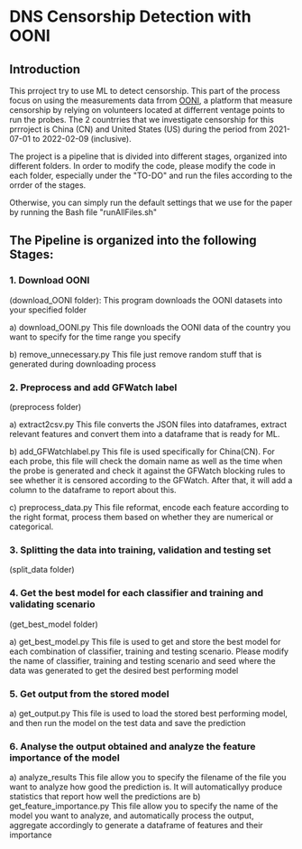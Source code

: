 
# DNS Censorship Detection with OONI

## Introduction
This prroject try to use ML to detect censorship. This part of the process focus on using the measurements data frrom [OONI](https://ooni.org/post/mining-ooni-data), a platform that measure censorship by relying on volunteers located at differrent ventage points to run the probes. The 2 countrries that we investigate censorship for this prrroject is China (CN) and United States (US) during the period from 2021-07-01 to 2022-02-09 (inclusive). 

The project is a pipeline that is divided into different stages, organized into different folders. In order to modify the code, please modify the code in each folder, especially under the "TO-DO" and run the files according to the orrder of the stages.

Otherwise, you can simply run the default settings that we use for the paper by running the Bash file "runAllFiles.sh"


## The Pipeline is organized into the following Stages:

### 1. Download OONI
(download_OONI folder): This program downloads the OONI datasets into your specified folder

a) download_OONI.py
This file downloads the OONI data of the country you want to specify for the time range you specify 

b) remove_unnecessary.py
This file just remove random stuff that is generated during downloading process





### 2. Preprocess and add GFWatch label
(preprocess folder)

a) extract2csv.py
This file converts the JSON files into dataframes, extract relevant features and convert them into a dataframe that is ready for ML.

b) add_GFWatchlabel.py
This file is used specifically for China(CN). For each probe, this file will check the domain name as well as the time when the probe is generated and check it against the GFWatch blocking rules to see whether it is censored according to the GFWatch. After that, it will add a column to the dataframe to report about this.

c) preprocess_data.py
This file reformat, encode each feature according to the right format, process them based on whether they are numerical or categorical.

### 3. Splitting the data into training, validation and testing set
(split_data folder)


### 4. Get the best model for each classifier and training and validating scenario
(get_best_model folder)

a) get_best_model.py
This file is used to get and store the best model for each combination of classifier, training and testing scenario. Please modify the name of classifier, training and testing scenario  and seed where the data was generated to get the desired best performing model

### 5. Get output from the stored model
a) get_output.py
This file is used to load the stored best performing model, and then run the model on the test data and save the prediction

### 6. Analyse the output obtained and analyze the feature importance of the model
a) analyze_results
This file allow you to specify the filename of the file you want to analyze how good the prediction is. It will automaticallyy produce statistics that report how well the predictions are
b) get_feature_importance.py
This file allow you to specify the name of the model you want to analyze, and automatically process the output, aggregate accordingly to generate a dataframe of features and their importance









